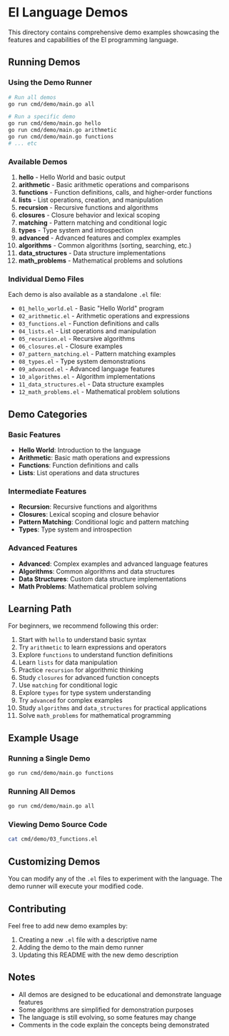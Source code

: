 # El Language Demos

This directory contains comprehensive demo examples showcasing the features and capabilities of the El programming language.

## Running Demos

### Using the Demo Runner
```bash
# Run all demos
go run cmd/demo/main.go all

# Run a specific demo
go run cmd/demo/main.go hello
go run cmd/demo/main.go arithmetic
go run cmd/demo/main.go functions
# ... etc
```

### Available Demos

1. **hello** - Hello World and basic output
2. **arithmetic** - Basic arithmetic operations and comparisons
3. **functions** - Function definitions, calls, and higher-order functions
4. **lists** - List operations, creation, and manipulation
5. **recursion** - Recursive functions and algorithms
6. **closures** - Closure behavior and lexical scoping
7. **matching** - Pattern matching and conditional logic
8. **types** - Type system and introspection
9. **advanced** - Advanced features and complex examples
10. **algorithms** - Common algorithms (sorting, searching, etc.)
11. **data_structures** - Data structure implementations
12. **math_problems** - Mathematical problems and solutions

### Individual Demo Files

Each demo is also available as a standalone `.el` file:

- `01_hello_world.el` - Basic "Hello World" program
- `02_arithmetic.el` - Arithmetic operations and expressions
- `03_functions.el` - Function definitions and calls
- `04_lists.el` - List operations and manipulation
- `05_recursion.el` - Recursive algorithms
- `06_closures.el` - Closure examples
- `07_pattern_matching.el` - Pattern matching examples
- `08_types.el` - Type system demonstrations
- `09_advanced.el` - Advanced language features
- `10_algorithms.el` - Algorithm implementations
- `11_data_structures.el` - Data structure examples
- `12_math_problems.el` - Mathematical problem solutions

## Demo Categories

### Basic Features
- **Hello World**: Introduction to the language
- **Arithmetic**: Basic math operations and expressions
- **Functions**: Function definitions and calls
- **Lists**: List operations and data structures

### Intermediate Features
- **Recursion**: Recursive functions and algorithms
- **Closures**: Lexical scoping and closure behavior
- **Pattern Matching**: Conditional logic and pattern matching
- **Types**: Type system and introspection

### Advanced Features
- **Advanced**: Complex examples and advanced language features
- **Algorithms**: Common algorithms and data structures
- **Data Structures**: Custom data structure implementations
- **Math Problems**: Mathematical problem solving

## Learning Path

For beginners, we recommend following this order:

1. Start with `hello` to understand basic syntax
2. Try `arithmetic` to learn expressions and operators
3. Explore `functions` to understand function definitions
4. Learn `lists` for data manipulation
5. Practice `recursion` for algorithmic thinking
6. Study `closures` for advanced function concepts
7. Use `matching` for conditional logic
8. Explore `types` for type system understanding
9. Try `advanced` for complex examples
10. Study `algorithms` and `data_structures` for practical applications
11. Solve `math_problems` for mathematical programming

## Example Usage

### Running a Single Demo
```bash
go run cmd/demo/main.go functions
```

### Running All Demos
```bash
go run cmd/demo/main.go all
```

### Viewing Demo Source Code
```bash
cat cmd/demo/03_functions.el
```

## Customizing Demos

You can modify any of the `.el` files to experiment with the language. The demo runner will execute your modified code.

## Contributing

Feel free to add new demo examples by:
1. Creating a new `.el` file with a descriptive name
2. Adding the demo to the main demo runner
3. Updating this README with the new demo description

## Notes

- All demos are designed to be educational and demonstrate language features
- Some algorithms are simplified for demonstration purposes
- The language is still evolving, so some features may change
- Comments in the code explain the concepts being demonstrated
